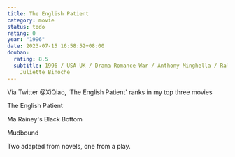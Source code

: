 ```yaml
---
title: The English Patient
category: movie
status: todo
rating: 0
year: "1996"
date: 2023-07-15 16:58:52+08:00
douban:
  rating: 8.5
  subtitle: 1996 / USA UK / Drama Romance War / Anthony Minghella / Ralph Fiennes
    Juliette Binoche
---
```


Via Twitter @XiQiao, 'The English Patient' ranks in my top three movies

The English Patient

Ma Rainey's Black Bottom

Mudbound

Two adapted from novels, one from a play.
